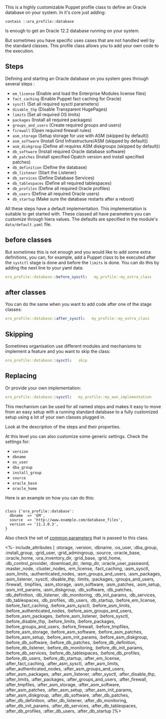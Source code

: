 This is a highly customizable Puppet profile class to define an Oracle database on your system. In it's core just adding:

```
contain ::ora_profile::database
```

Is enough to get an Oracle 12.2 database running on your system. 

But sometimes you have specific uses cases that are not handled well by the standard classes. This profile class allows you to add your own code to the execution.

## Steps

Defining and starting an Oracle database on you system goes through several steps :

- `em_license`       (Enable and load the Enterprise Modules license files)
- `fact_caching`     (Enable Puppet fact caching for Oracle)
- `sysctl`           (Set all required sysctl parameters)
- `disable_thp`      (Disable Transparent HugePages)
- `limits`           (Set all required OS limits)
- `packages`         (Install all required packages)
- `groups_and_users` (Create required groups and users)
- `firewall`         (Open required firewall rules)
- `asm_storage`      (Setup storage for use with ASM (skipped by default))
- `asm_software`     (Install Grid Infrastructure/ASM (skipped by default))
- `asm_diskgroup`    (Define all requires ASM diskgroups (skipped by default))
- `db_software`      (Install required Oracle database software)
- `db_patches`       (Install specified Opatch version and install specified patches)
- `db_definition`    (Define the database)
- `db_listener`      (Start the Listener)
- `db_services`      (Define Database Services)
- `db_tablespaces`   (Define all required tablespaces)
- `db_profiles`      (Define all required Oracle profiles)
- `db_users`         (Define all required Oracle users)
- `db_startup`       (Make sure the database restarts after a reboot)

All these steps have a default implementation. This implementation is suitable to get started with. These classed all have parameters you can customize through hiera values. The defaults are specified in the module's `data/default.yaml` file. 

## before classes

But sometimes this is not enough and you would like to add some extra definitions, you can, for example, add a Puppet class to be executed after the `systctl` stage is done and before the `limits` is done. You can do this by adding the next line to your yaml data:

```yaml
ora_profile::database::before_sysctl:   my_profile::my_extra_class
```

## after classes

You can do the same when you want to add code after one of the stage classes:

```yaml
ora_profile::database::after_sysctl:   my_profile::my_extra_class
```

## Skipping

Sometimes organisation use different modules and mechanisms to implement a feature and you want to skip the class:

```yaml
ora_profile::database::sysctl:   skip
```

## Replacing

Or provide your own implementation:

```yaml
ora_profile::database::sysctl:   my_profile::my_own_implementation
```

This mechanism can be used for all named steps and makes it easy to move from an easy setup with a running standard database to a fully customized setup using a lot of your own classes plugged in.

Look at the description of the steps and their properties.

At this level you can also customize some generic settings. Check the settings for:

- `version`
- `dbname`
- `os_user`
- `dba_group`
- `install_group`
- `source`
- `oracle_base`
- `oracle_home`

Here is an example on how you can do this:

```puppet

class {'ora_profile::database':
  dbname  => 'EM',
  source  => 'http://www.example.com/database_files',
  version => '11.2.0.3',
}

```

Also check the set of [common parameters](./common) that is passed to this class.


<%- include_attributes [
  :storage,
  :version,
  :dbname,
  :os_user,
  :dba_group,
  :install_group,
  :grid_user,
  :grid_admingroup,
  :source,
  :oracle_base,
  :oracle_home,
  :ora_inventory_dir,
  :grid_base,
  :grid_home,
  :db_control_provider,
  :download_dir,
  :temp_dir,
  :oracle_user_password,
  :master_node,
  :cluster_nodes,
  :em_license,
  :fact_caching,
  :asm_sysctl,
  :asm_limits,
  :authenticated_nodes,
  :asm_groups_and_users,
  :asm_packages,
  :asm_listener,
  :sysctl,
  :disable_thp,
  :limits,
  :packages,
  :groups_and_users,
  :firewall,
  :tmpfiles,
  :asm_storage,
  :asm_software,
  :asm_patches,
  :asm_setup,
  :asm_init_params,
  :asm_diskgroup,
  :db_software,
  :db_patches,
  :db_definition,
  :db_listener,
  :db_monitoring,
  :db_init_params,
  :db_services,
  :db_tablespaces,
  :db_profiles,
  :db_users,
  :db_startup,
  :before_em_license,
  :before_fact_caching,
  :before_asm_sysctl,
  :before_asm_limits,
  :before_authenticated_nodes,
  :before_asm_groups_and_users,
  :before_asm_packages,
  :before_asm_listener,
  :before_sysctl,
  :before_disable_thp,
  :before_limits,
  :before_packages,
  :before_groups_and_users,
  :before_firewall,
  :before_tmpfiles,
  :before_asm_storage,
  :before_asm_software,
  :before_asm_patches,
  :before_asm_setup,
  :before_asm_init_params,
  :before_asm_diskgroup,
  :before_db_software,
  :before_db_patches,
  :before_db_definition,
  :before_db_listener,
  :before_db_monitoring,
  :before_db_init_params,
  :before_db_services,
  :before_db_tablespaces,
  :before_db_profiles,
  :before_db_users,
  :before_db_startup,
  :after_em_license,
  :after_fact_caching,
  :after_asm_sysctl,
  :after_asm_limits,
  :after_authenticated_nodes,
  :after_asm_groups_and_users,
  :after_asm_packages,
  :after_asm_listener,
  :after_sysctl,
  :after_disable_thp,
  :after_limits,
  :after_packages,
  :after_groups_and_users,
  :after_firewall,
  :after_tmpfiles,
  :after_asm_storage,
  :after_asm_software,
  :after_asm_patches,
  :after_asm_setup,
  :after_asm_init_params,
  :after_asm_diskgroup,
  :after_db_software,
  :after_db_patches,
  :after_db_definition,
  :after_db_listener,
  :after_db_monitoring,
  :after_db_init_params,
  :after_db_services,
  :after_db_tablespaces,
  :after_db_profiles,
  :after_db_users,
  :after_db_startup
]%>

